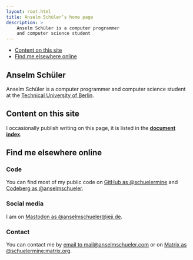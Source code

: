```yaml
---
layout: root.html
title: Anselm Schüler’s home page
description: >
    Anselm Schüler is a computer programmer
    and computer science student
---
```


<div id="left-comment">

- [Content on this site](#content-on-this-site)
- [Find me elsewhere online](#find-me-elsewhere-online)

</div>

<article id="main-content">

# Anselm Schüler

Anselm Schüler is a computer programmer and computer science
student at the [Technical University of Berlin](https://www.tu.berlin/).

## Content on this site

I occasionally publish writing on this page, it is listed in the [**document index**](/writing).

## Find me elsewhere online

### Code

You can find most of my public code on [GitHub as @schuelermine](https://github.com/schuelermine)
and [Codeberg as @anselmschueler](https://codeberg.org/anselmschueler).

### Social media

I am on [Mastodon as @anselmschueler@ieji.de](https://ieji.de/@anselmschueler).

### Contact

You can contact me by [email to mail@anselmschueler.com](mailto:mail@anselmschueler.com)
or on [Matrix as @schuelermine:matrix.org](https://matrix.to/#/@schuelermine:matrix.org).

</article>
